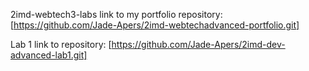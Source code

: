 2imd-webtech3-labs
link to my portfolio repository: [https://github.com/Jade-Apers/2imd-webtechadvanced-portfolio.git]

Lab 1
link to repository: [https://github.com/Jade-Apers/2imd-dev-advanced-lab1.git]
